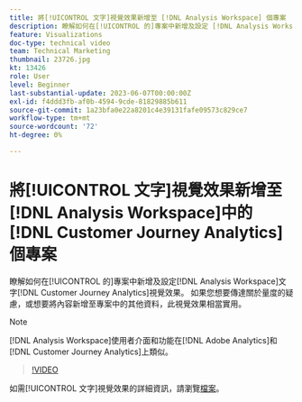 ```yaml
---
title: 將[!UICONTROL 文字]視覺效果新增至 [!DNL Analysis Workspace] 個專案
description: 瞭解如何在[!UICONTROL 的]專案中新增及設定 [!DNL Analysis Workspace] 文字 [!DNL Customer Journey Analytics]視覺效果。
feature: Visualizations
doc-type: technical video
team: Technical Marketing
thumbnail: 23726.jpg
kt: 13426
role: User
level: Beginner
last-substantial-update: 2023-06-07T00:00:00Z
exl-id: f4ddd3fb-af0b-4594-9cde-81829885b611
source-git-commit: 1a23bfa0e22a8201c4e39131fafe09573c829ce7
workflow-type: tm+mt
source-wordcount: '72'
ht-degree: 0%

---
```


# 將[!UICONTROL 文字]視覺效果新增至[!DNL Analysis Workspace]中的[!DNL Customer Journey Analytics]個專案

瞭解如何在[!UICONTROL 的]專案中新增及設定[!DNL Analysis Workspace]文字[!DNL Customer Journey Analytics]視覺效果。 如果您想要傳達關於量度的疑慮，或想要將內容新增至專案中的其他資料，此視覺效果相當實用。

>[!NOTE]
>
>[!DNL Analysis Workspace]使用者介面和功能在[!DNL Adobe Analytics]和[!DNL Customer Journey Analytics]上類似。

>[!VIDEO](https://video.tv.adobe.com/v/23726/?quality=12&learn=on)

如需[!UICONTROL 文字]視覺效果的詳細資訊，請瀏覽[檔案](https://experienceleague.adobe.com/docs/analytics-platform/using/cja-workspace/visualizations/text.html?lang=zh-Hant)。
